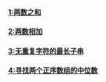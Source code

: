 
#### [1:两数之和](https://github.com/Carpe-Wang/Interview/blob/main/算法/LeetcodeHot100/Leetcode/两数之和.md)
#### [2:两数相加](https://github.com/Carpe-Wang/Interview/blob/main/数据结构/链表/leetcode/两数相加.md)
#### [3:无重复字符的最长子串](https://github.com/Carpe-Wang/Interview/blob/main/算法/LeetcodeHot100/Leetcode/无重复字符的最长子串.md)

#### [4:寻找两个正序数组的中位数](https://github.com/Carpe-Wang/Interview/blob/main/算法/LeetcodeHot100/Leetcode/寻找两个正序数组的中位数.md)
